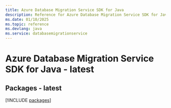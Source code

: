 ```yaml
---
title: Azure Database Migration Service SDK for Java
description: Reference for Azure Database Migration Service SDK for Java
ms.date: 01/10/2025
ms.topic: reference
ms.devlang: java
ms.service: databasemigrationservice
---
```

# Azure Database Migration Service SDK for Java - latest
## Packages - latest
[!INCLUDE [packages](database-migration-service-index.md)]